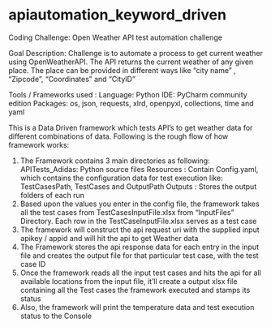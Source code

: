 # apiautomation_keyword_driven

Coding Challenge: Open Weather API test automation challenge


Goal Description:
Challenge is to automate a process to get current weather using OpenWeatherAPI. The
API returns the current weather of any given place. The place can be provided in different ways
like “city name” , “Zipcode”, “Coordinates” and “CityID”

Tools / Frameworks used :
Language: Python
IDE: PyCharm community edition
Packages: os, json, requests, xlrd, openpyxl, collections, time and yaml

 This is a Data Driven framework which tests API’s to get weather data for different combinations of data.
Following is the rough flow of how framework works:
1. The Framework contains 3 main directories as following:
APITests_Adidas: Python source files
Resources : Contain Config.yaml, which contains the configuration data for test execution like: TestCasesPath, TestCases and OutputPath
Outputs : Stores the output folders of each run
2. Based upon the values you enter in the config file, the framework takes all the test cases from TestCasesInputFile.xlsx from “InputFiles” Directory. Each row in the TestCaseInputFile.xlsx serves as a test case
3. The framework will construct the api request uri with the supplied input apikey / appid
and will hit the api to get Weather data
4. The Framework stores the api response data for each entry in the input file and creates
the output file for that particular test case, with the test case ID
5. Once the framework reads all the input test cases and hits the api for all available
locations from the input file, it’ll create a output xlsx file containing all the Test cases the
framework executed and stamps its status
6. Also, the framework will print the temperature data and test execution status to the
Console

